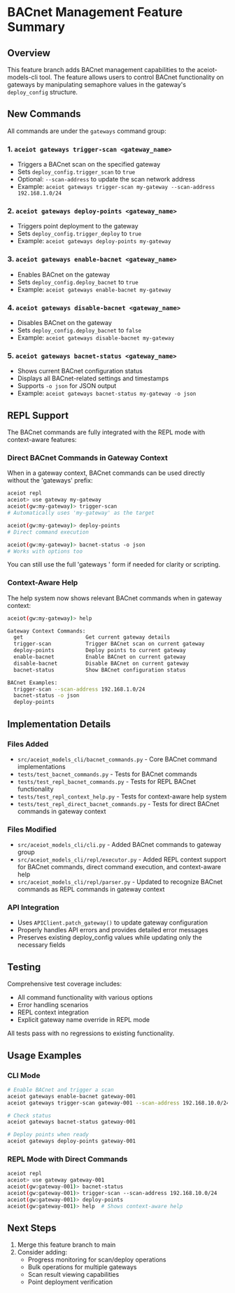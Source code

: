 # BACnet Management Feature Summary

## Overview

This feature branch adds BACnet management capabilities to the aceiot-models-cli tool. The feature allows users to control BACnet functionality on gateways by manipulating semaphore values in the gateway's `deploy_config` structure.

## New Commands

All commands are under the `gateways` command group:

### 1. `aceiot gateways trigger-scan <gateway_name>`
- Triggers a BACnet scan on the specified gateway
- Sets `deploy_config.trigger_scan` to `true`
- Optional: `--scan-address` to update the scan network address
- Example: `aceiot gateways trigger-scan my-gateway --scan-address 192.168.1.0/24`

### 2. `aceiot gateways deploy-points <gateway_name>`
- Triggers point deployment to the gateway
- Sets `deploy_config.trigger_deploy` to `true`
- Example: `aceiot gateways deploy-points my-gateway`

### 3. `aceiot gateways enable-bacnet <gateway_name>`
- Enables BACnet on the gateway
- Sets `deploy_config.deploy_bacnet` to `true`
- Example: `aceiot gateways enable-bacnet my-gateway`

### 4. `aceiot gateways disable-bacnet <gateway_name>`
- Disables BACnet on the gateway
- Sets `deploy_config.deploy_bacnet` to `false`
- Example: `aceiot gateways disable-bacnet my-gateway`

### 5. `aceiot gateways bacnet-status <gateway_name>`
- Shows current BACnet configuration status
- Displays all BACnet-related settings and timestamps
- Supports `-o json` for JSON output
- Example: `aceiot gateways bacnet-status my-gateway -o json`

## REPL Support

The BACnet commands are fully integrated with the REPL mode with context-aware features:

### Direct BACnet Commands in Gateway Context
When in a gateway context, BACnet commands can be used directly without the 'gateways' prefix:

```bash
aceiot repl
aceiot> use gateway my-gateway
aceiot(gw:my-gateway)> trigger-scan
# Automatically uses 'my-gateway' as the target

aceiot(gw:my-gateway)> deploy-points
# Direct command execution

aceiot(gw:my-gateway)> bacnet-status -o json
# Works with options too
```

You can still use the full 'gateways <command>' form if needed for clarity or scripting.

### Context-Aware Help
The help system now shows relevant BACnet commands when in gateway context:

```bash
aceiot(gw:my-gateway)> help

Gateway Context Commands:
  get                    Get current gateway details
  trigger-scan           Trigger BACnet scan on current gateway
  deploy-points          Deploy points to current gateway
  enable-bacnet          Enable BACnet on current gateway
  disable-bacnet         Disable BACnet on current gateway
  bacnet-status          Show BACnet configuration status

BACnet Examples:
  trigger-scan --scan-address 192.168.1.0/24
  bacnet-status -o json
  deploy-points
```

## Implementation Details

### Files Added
- `src/aceiot_models_cli/bacnet_commands.py` - Core BACnet command implementations
- `tests/test_bacnet_commands.py` - Tests for BACnet commands
- `tests/test_repl_bacnet_commands.py` - Tests for REPL BACnet functionality
- `tests/test_repl_context_help.py` - Tests for context-aware help system
- `tests/test_repl_direct_bacnet_commands.py` - Tests for direct BACnet commands in gateway context

### Files Modified
- `src/aceiot_models_cli/cli.py` - Added BACnet commands to gateway group
- `src/aceiot_models_cli/repl/executor.py` - Added REPL context support for BACnet commands, direct command execution, and context-aware help
- `src/aceiot_models_cli/repl/parser.py` - Updated to recognize BACnet commands as REPL commands in gateway context

### API Integration
- Uses `APIClient.patch_gateway()` to update gateway configuration
- Properly handles API errors and provides detailed error messages
- Preserves existing deploy_config values while updating only the necessary fields

## Testing

Comprehensive test coverage includes:
- All command functionality with various options
- Error handling scenarios
- REPL context integration
- Explicit gateway name override in REPL mode

All tests pass with no regressions to existing functionality.

## Usage Examples

### CLI Mode
```bash
# Enable BACnet and trigger a scan
aceiot gateways enable-bacnet gateway-001
aceiot gateways trigger-scan gateway-001 --scan-address 192.168.10.0/24

# Check status
aceiot gateways bacnet-status gateway-001

# Deploy points when ready
aceiot gateways deploy-points gateway-001
```

### REPL Mode with Direct Commands
```bash
aceiot repl
aceiot> use gateway gateway-001
aceiot(gw:gateway-001)> bacnet-status
aceiot(gw:gateway-001)> trigger-scan --scan-address 192.168.10.0/24
aceiot(gw:gateway-001)> deploy-points
aceiot(gw:gateway-001)> help  # Shows context-aware help
```

## Next Steps

1. Merge this feature branch to main
2. Consider adding:
   - Progress monitoring for scan/deploy operations
   - Bulk operations for multiple gateways
   - Scan result viewing capabilities
   - Point deployment verification